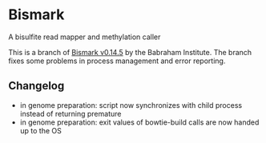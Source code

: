# Bismark
A bisulfite read mapper and methylation caller

This is a branch of
[Bismark v0.14.5](http://www.bioinformatics.babraham.ac.uk/projects/bismark/)
by the Babraham Institute. The branch fixes some problems in process management
and error reporting.

## Changelog

- in genome preparation: script now synchronizes with child process instead of
  returning premature
- in genome preparation: exit values of bowtie-build calls are now handed up to
  the OS
